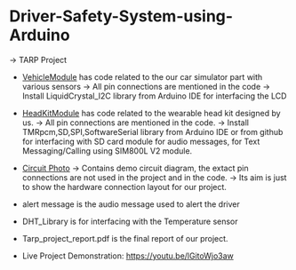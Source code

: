 # Driver-Safety-System-using-Arduino
-> TARP Project
* [VehicleModule](./VehicleModule/) has code related to the our car simulator part with various sensors
-> All pin connections are mentioned in the code
-> Install LiquidCrystal_I2C library from Arduino IDE for interfacing the LCD

* [HeadKitModule](./HeadKitModule/) has code related to the wearable head kit designed by us.
-> All pin connections are mentioned in the code.
-> Install TMRpcm,SD,SPI,SoftwareSerial library from Arduino IDE or from github for interfacing with SD card module for audio messages, for Text Messaging/Calling using SIM800L V2 module.

* [Circuit Photo](./Circuit%20Photo/)
-> Contains demo circuit diagram, the extact pin connections are not used in the project and in the code.
-> Its aim is just to show the hardware connection layout for our project.

* alert message is the audio message used to alert the driver
* DHT_Library is for interfacing with the Temperature sensor
* Tarp_project_report.pdf is the final report of our project.
* Live Project Demonstration: https://youtu.be/lGitoWjo3aw